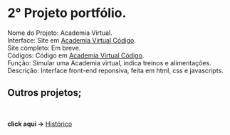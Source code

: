 <h1>2° Projeto portfólio.</h1>

Nome do Projeto: Academia Virtual.<br>
Interface: Site em <a href='https://github.com/Rodolfo-desenvolve/Loja_virtual'>Academia Virtual Código</a>. <br>
Site completo: Em breve.<br>
Códigos: Código em <a href='https://github.com/Rodolfo-desenvolve/Loja_virtual'>Academia Virtual Código</a>. <br>
Função: Simular uma Academia virtual, indica treinos e alimentações.<br>
Descrição: Interface front-end reponsiva, feita em html, css e javascripts.

<h2> Outros projetos;</h2>

<br>

 **click aqui ->** <a href='https://github.com/Rodolfo-desenvolve/python-desktop'>Histórico</a>
